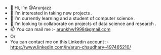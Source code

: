 - 👋 Hi, I’m @Arunjazz
- 👀 I’m interested in taking new projects .
- 🌱 I’m currently learning and a student of computer science .
- 💞️ I’m looking to collaborate on projects of data science and research .
- 📫 You can mail me  :- arunkhw1998@gmail.com
-    Or 
-   You can contact me on this Linkedin account :- https://www.linkedin.com/in/arun-chaudhary-497465210/

<!---
Arunjazz/Arunjazz is a ✨ special ✨ repository because its `README.md` (this file) appears on your GitHub profile.
You can click the Preview link to take a look at your changes.
--->
